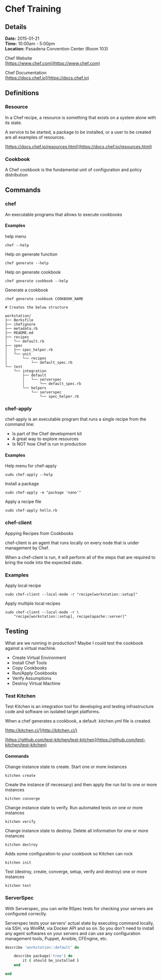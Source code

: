 # Chef Training

## Details
**Date:** 2015-01-21<br />
**Time:** 10:00am - 5:00pm<br />
**Location:** Pasadena Convention Center (Room 103)<br />

Chef Website<br />
[https://www.chef.com](https://www.chef.com)

Chef Documentation<br />
[https://docs.chef.io](https://docs.chef.io)

## Definitions

### Resource

In a Chef recipe, a resource is something that exists on a system alone with its state.

A service to be started, a package to be installed, or a user to be created are all examples of resources.

[https://docs.chef.io/resources.html](https://docs.chef.io/resources.html)

### Cookbook

A Chef cookbook is the fundamental unit of configuration and policy distribution

## Commands

### chef
An executable programs that allows to execute cookbooks

#### Examples

help menu

`chef --help`

Help on generate function

`chef generate --help`

Help on generate cookbook

`chef generate cookbook --help`

Generate a cookbook

`chef generate cookbook COOKBOOK_NAME`

```
# Creates the below structure

workstation/
├── Berksfile
├── chefignore
├── metadata.rb
├── README.md
├── recipes
│   └── default.rb
├── spec
│   ├── spec_helper.rb
│   └── unit
│       └── recipes
│           └── default_spec.rb
└── test
    └── integration
        ├── default
        │   └── serverspec
        │       └── default_spec.rb
        └── helpers
            └── serverspec
                └── spec_helper.rb
```


### chef-apply
chef-apply is an executable program that runs a single recipe from the command line:

- Is part of the Chef development kit
- A great way to explore resources
- Is NOT how Chef is run in production

#### Examples

Help menu for chef-apply

`sudo chef-apply --help`

Install a package

`sudo chef-apply -e "package 'nano'"`

Apply a recipe file

`sudo chef-apply hello.rb`



### chef-client
Appying Recipes from Cookbooks

chef-client is an agent that runs locally on every node that is under management by Chef.

When a chef-client is run, it will perform all of the steps that are required to bring the node into the expected state.

### Examples

Apply local recipe

`sudo chef-client --local-mode -r "recipe[workstation::setup]"`

Apply multiple local recipes

```
sudo chef-client --local-mode -r \
    "recipe[workstation::setup], recipe[apache::server]"
```

## Testing
What are we running in production? Maybe I could test the cookbook against a virtual machine.

- Create Virtual Environment
- Install Chef Tools
- Copy Cookbooks
- Run/Apply Cookbooks
- Verify Assumptions
- Destroy Virtual Machine


### Test Kitchen
Test Kitchen is an integration tool for developing and testing infrastructure code and software on isolated target platforms.

When a chef generates a cookbook, a default .kitchen.yml file is created.

[http://kitchen.ci/](http://kitchen.ci/)

[https://github.com/test-kitchen/test-kitchen](https://github.com/test-kitchen/test-kitchen)




#### Commands
Change instance state to create. Start one or more instances

`kitchen create`

Create the instance (if necessary) and then apply the run list to one or more instances

`kitchen converge`

Change instance state to verify. Run automated tests on one or more instances

`kitchen verify`

Change instance state to destroy. Delete all information for one or more instances

`kitchen destroy`

Adds some configuration to your cookbook so Kitchen can rock

`kitchen init`

Test (destroy, create, converge, setup, verify and destroy) one or more instances

`kitchen test`

### ServerSpec
With Serverspec, you can write RSpec tests for checking your servers are configured correctly.

Serverspec tests your servers' actual state by executing command locally, via SSH, via WinRM, via Docker API and so on. So you don't need to install any agent softwares on your servers and can use any configuration management tools, Puppet, Ansible, CFEngine, etc.

```ruby
describe 'workstation::default' do

    describe package('tree') do
        it { should be_installed }
    end

end
```
